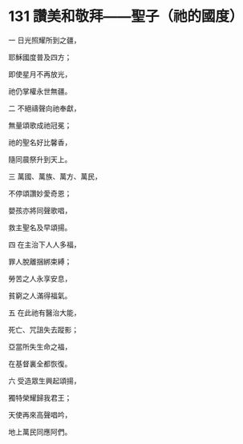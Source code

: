 # 131 讚美和敬拜——聖子（祂的國度）

一 日光照耀所到之疆，

耶穌國度普及四方；

即使星月不再放光，

祂仍掌權永世無疆。

二 不絕禱聲向祂奉獻，

無量頌歌成祂冠冕；

祂的聖名好比馨香，

隨同晨祭升到天上。

三 萬國、萬族、萬方、萬民，

不停頌讚妙愛奇恩；

嬰孩亦將同聲歌唱，

救主聖名及早頌揚。

四 在主治下人人多福，

罪人脫離捆綁束縛；

勞苦之人永享安息，

貧窮之人滿得福氣。

五 在此祂有醫治大能，

死亡、咒詛失去蹤影；

亞當所失生命之福，

在基督裏全都恢復。

六 受造眾生興起頌揚，

獨特榮耀歸我君王；

天使再來高聲唱吟，

地上萬民同應阿們。


